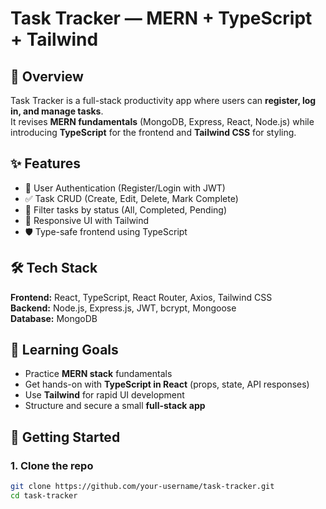 # Task Tracker — MERN + TypeScript + Tailwind

## 📌 Overview
Task Tracker is a full-stack productivity app where users can **register, log in, and manage tasks**.  
It revises **MERN fundamentals** (MongoDB, Express, React, Node.js) while introducing **TypeScript** for the frontend and **Tailwind CSS** for styling.  

## ✨ Features
- 🔑 User Authentication (Register/Login with JWT)  
- ✅ Task CRUD (Create, Edit, Delete, Mark Complete)  
- 📂 Filter tasks by status (All, Completed, Pending)  
- 🎨 Responsive UI with Tailwind  
- 🛡️ Type-safe frontend using TypeScript  

## 🛠️ Tech Stack
**Frontend:** React, TypeScript, React Router, Axios, Tailwind CSS  
**Backend:** Node.js, Express.js, JWT, bcrypt, Mongoose  
**Database:** MongoDB  

## 🎯 Learning Goals
- Practice **MERN stack** fundamentals  
- Get hands-on with **TypeScript in React** (props, state, API responses)  
- Use **Tailwind** for rapid UI development  
- Structure and secure a small **full-stack app**  

## 🚀 Getting Started
### 1. Clone the repo
```bash
git clone https://github.com/your-username/task-tracker.git
cd task-tracker
